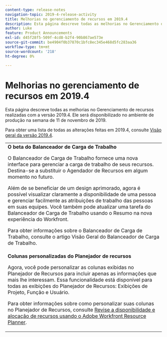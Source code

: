 ```yaml
---
content-type: release-notes
navigation-topic: 2019-4-release-activity
title: Melhorias no gerenciamento de recursos em 2019.4
description: Esta página descreve todas as melhorias no Gerenciamento de recursos realizadas com a versão 2019.4. Ele será disponibilizado no ambiente de produção na semana de 11 de novembro de 2019.
author: Luke
feature: Product Announcements
exl-id: d45f28f5-509f-4cd8-b2f4-90b867ae573e
source-git-commit: be4904f0b37870c1bfc8ec345e468d5fc283aa36
workflow-type: tm+mt
source-wordcount: '218'
ht-degree: 0%

---
```


# Melhorias no gerenciamento de recursos em 2019.4

Esta página descreve todas as melhorias no Gerenciamento de recursos realizadas com a versão 2019.4. Ele será disponibilizado no ambiente de produção na semana de 11 de novembro de 2019.

Para obter uma lista de todas as alterações feitas em 2019.4, consulte [Visão geral da versão 2019.4](../../../../product-announcements/product-releases/quarterly-release-archive/2019.4-release-activity/2019.4-release-activity-overview.md).

<table style="table-layout:auto"> 
 <col> 
 <tbody> 
  <tr> 
   <td><strong>O beta do Balanceador de Carga de Trabalho</strong> <p>O Balanceador de Carga de Trabalho fornece uma nova interface para gerenciar a carga de trabalho de seus recursos. Destina-se a substituir o Agendador de Recursos em algum momento no futuro.</p> <p>Além de se beneficiar de um design aprimorado, agora é possível visualizar claramente a disponibilidade de uma pessoa e gerenciar facilmente as atribuições de trabalho das pessoas em suas equipes. Você também pode atualizar uma tarefa do Balanceador de Carga de Trabalho usando o Resumo na nova experiência do Workfront.</p> <p>Para obter informações sobre o Balanceador de Carga de Trabalho, consulte o artigo Visão Geral do Balanceador de Carga de Trabalho.</p> </td> 
  </tr> 
  <tr> 
   <td><strong>Colunas personalizadas do Planejador de recursos</strong> <p>Agora, você pode personalizar as colunas exibidas no Planejador de Recursos para incluir apenas as informações que mais lhe interessam. Essa funcionalidade está disponível para todas as exibições do Planejador de Recursos: Exibições de Projeto, Função e Usuário.</p> <p>Para obter informações sobre como personalizar suas colunas no Planejador de Recursos, consulte <a href="../../../../resource-mgmt/resource-planning/resource-availability-allocation-resource-planner.md" class="MCXref xref" xrefformat="{para}">Revise a disponibilidade e alocação de recursos usando o Adobe Workfront Resource Planner</a>.</p> </td> 
  </tr> 
 </tbody> 
</table>
